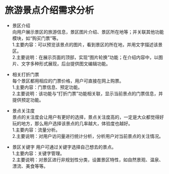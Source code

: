 # 旅游景点介绍需求分析
 - 景区介绍  
 向用户展示景区的旅游信息，景区图片介绍、景区所在地等；并关联其他功能模块，如“购买门票”等。  
        1.主要内容：可以预览该景点的图片，看到景区的所在地，并用文字描述该景区。  
        2.主要说明：在展示页面的顶部，实现“图片轮换”功能；在介绍内容中，以图片、文字多种形式展现，后台提供图文编辑功能。

 - 相关打折门票  
每个景区都用相应的门票价格，用户可直接在网上购票。  
        1.主要内容：门票信息、预定功能。  
        2.主要说明：该功能与“打折门票”功能相关联，显示当前景点的门票信息，并提供预定功能。
        
 - 景点关注度  
 景点的关注度会让用户有更好的选择，景点关注度高的，一定是大众都觉得好玩的地方，那么用户选择该景点的几率越大，体验度也越好。  
        1.主要内容：流量分析。  
        2.主要说明：对用户访问量进行统计分析，分析用户对当前景点的关注情况。
        
 - 景区关键字
用户可通过关键字选择自己想去的景点。  
        1.主要内容：关键字管理。   
        2.主要说明：对景区进行非规划性分类，设置景区特性，如自然景观、温泉、漂流、美食等等。
        
        
        
     
 
   